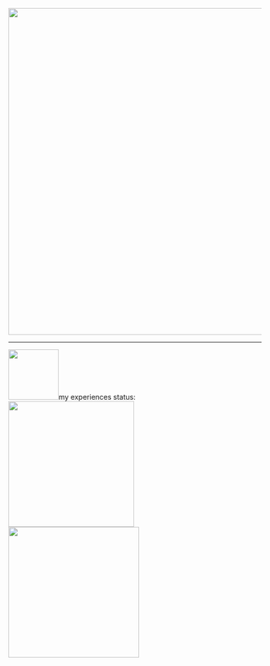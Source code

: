 <p align="center">
 <img src="https://github.com/Mr-M-Moradi/Mr-M-Moradi/assets/167945263/5c0292d5-1a26-44f9-909f-8f54a05311bc" width="650"/>
</p>
<hr>
<img src="https://github.com/Mr-M-Moradi/Mr-M-Moradi/assets/167945263/3b06f488-0b57-4389-b7e5-b93edc5bba50" width="100"/>my experiences status: <img src="https://github.com/user-attachments/assets/d8ea94b4-2597-448b-9c2f-ae422deaf337" width="250"/> <img src="https://github.com/user-attachments/assets/fdd143d1-d5ad-433d-994e-d040c8df6a25" width="260"/>


